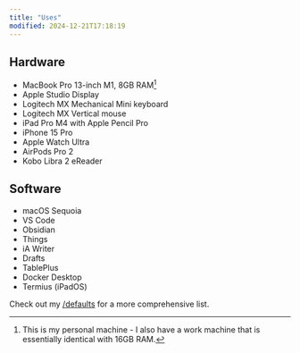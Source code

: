 ```yaml
---
title: "Uses"
modified: 2024-12-21T17:18:19
---
```


## Hardware

- MacBook Pro 13-inch M1, 8GB RAM[^1]
- Apple Studio Display
- Logitech MX Mechanical Mini keyboard
- Logitech MX Vertical mouse
- iPad Pro M4 with Apple Pencil Pro
- iPhone 15 Pro
- Apple Watch Ultra
- AirPods Pro 2
- Kobo Libra 2 eReader

## Software

- macOS Sequoia
- VS Code
- Obsidian
- Things
- iA Writer
- Drafts
- TablePlus
- Docker Desktop
- Termius (iPadOS)

Check out my [/defaults](/defaults) for a more comprehensive list.

[^1]: This is my personal machine - I also have a work machine that is essentially identical with 16GB RAM.